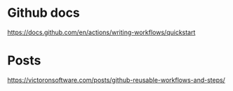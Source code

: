 # Github docs 
https://docs.github.com/en/actions/writing-workflows/quickstart

# Posts
https://victoronsoftware.com/posts/github-reusable-workflows-and-steps/